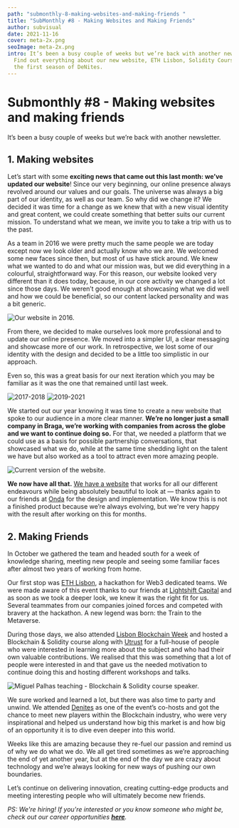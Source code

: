 ```yaml
---
path: "submonthly-8-making-websites-and-making-friends "
title: "SubMonthly #8 - Making Websites and Making Friends"
author: subvisual
date: 2021-11-16
cover: meta-2x.png
seoImage: meta-2x.png
intro: It’s been a busy couple of weeks but we’re back with another newsletter!
  Find out everything about our new website, ETH Lisbon, Solidity Course, and
  the first season of DeNites.
---
```

# Submonthly #8 - Making websites and making friends

It’s been a busy couple of weeks but we’re back with another newsletter. 

## 1. Making websites

Let’s start with some **exciting news that came out this last month: we’ve updated our website**! Since our very beginning, our online presence always revolved around our values and our goals. The universe was always a big part of our identity, as well as our team. 
So why did we change it? We decided it was time for a change as we knew that with a new visual identity and great content, we could create something that better suits our current mission. To understand what we mean, we invite you to take a trip with us to the past. 

As a team in 2016 we were pretty much the same people we are today except now we look older and actually know who we are. We welcomed some new faces since then, but most of us have stick around. 
We knew what we wanted to do and what our mission was, but we did everything in a colourful, straightforward way. For this reason, our website looked very different than it does today, because, in our core activity we changed a lot since those days. We weren’t good enough at showcasing what we did well and how we could be beneficial, so our content lacked personality and was a bit generic. 

![Our website in 2016.](https://paper-attachments.dropbox.com/s_DAEC7CFD3BDDD0A3B626505BE990F37A812F5DA4109523481C2058F9396F28F2_1635326240508_Screenshot+2021-10-27+at+10.17.10.png)

From there, we decided to make ourselves look more professional and to update our online presence. We moved into a simpler UI, a clear messaging and showcase more of our work. 
In retrospective, we lost some of our identity with the design and decided to be a little too simplistic in our approach. 

Even so, this was a great basis for our next iteration which you may be familiar as it was the one that remained until last week.

![2017-2018](https://paper-attachments.dropbox.com/s_DAEC7CFD3BDDD0A3B626505BE990F37A812F5DA4109523481C2058F9396F28F2_1635328288846_Screenshot+2021-10-27+at+10.42.11.png)
![2019-2021](https://paper-attachments.dropbox.com/s_DAEC7CFD3BDDD0A3B626505BE990F37A812F5DA4109523481C2058F9396F28F2_1635328327372_Screenshot+2021-10-27+at+10.27.35.png)

We started out our year knowing it was time to create a new website that spoke to our audience in a more clear manner. **We’re no longer just a small company in Braga, we’re working with companies from across the globe and we want to continue doing so.** 
For that, we needed a platform that we could use as a basis for possible partnership conversations, that showcased what we do, while at the same time shedding light on the talent we have but also worked as a tool to attract even more amazing people. 

![Current version of the website.](https://paper-attachments.dropbox.com/s_DAEC7CFD3BDDD0A3B626505BE990F37A812F5DA4109523481C2058F9396F28F2_1635329555802_Screenshot+2021-10-27+at+11.12.22.png)

**We now have all that.** [We have a website](http://subvisual.co) that works for all our different endeavours while being absolutely beautiful to look at — thanks again to our friends at [Onda](https://www.ondastudio.co/) for the design and implementation. We know this is not a finished product because we’re always evolving, but we're very happy with the result after working on this for months. 

## 2. Making Friends

In October we gathered the team and headed south for a week of knowledge sharing, meeting new people and seeing some familiar faces after almost two years of working from home. 

Our first stop was [ETH Lisbon](https://www.ethlisbon.org/),  a hackathon for Web3 dedicated teams. We were made aware of this event thanks to our friends at [Lightshift Capital](https://www.lightshift.capital/) and as soon as we took a deeper look, we knew it was the right fit for us. Several teammates from our companies joined forces and competed with bravery at the hackathon. A new legend was born: the Train to the Metaverse.

During those days, we also attended [Lisbon Blockchain Week](https://lisbonblockchainweek.com) and hosted a Blockchain & Solidity course along with [Utrust](https://utrust.com/) for a full-house of people who were interested in learning more about the subject and who had their own valuable contributions. We realised that this was something that a lot of people were interested in and that gave us the needed motivation to continue doing this and hosting different workshops and talks. 

![Miguel Palhas teaching - Blockchain & Solidity course speaker.](https://paper-attachments.dropbox.com/s_DAEC7CFD3BDDD0A3B626505BE990F37A812F5DA4109523481C2058F9396F28F2_1636024008870_FCPDGVGXEAg6FCb.jpg)

We sure worked and learned a lot, but there was also time to party and unwind. We attended [Denites](https://denites.com/) as one of the event’s co-hosts and got the chance to meet new players within the Blockchain industry, who were very inspirational and helped us understand how big this market is and how big of an opportunity it is to dive even deeper into this world. 

Weeks like this are amazing because they re-fuel our passion and remind us of why we do what we do. We all get tired sometimes as we’re approaching the end of yet another year, but at the end of the day we are crazy about technology and we’re always looking for new ways of pushing our own boundaries. 

Let’s continue on delivering innovation, creating cutting-edge products and meeting interesting people who will ultimately become new friends.

*PS: We're hiring! If you're interested or you know someone who might be, check out our career opportunities* ***[here](https://jobs.subvisual.com/)**.*